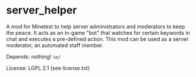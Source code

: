 # server_helper
A mod for Minetest to help server administrators and moderators to keep the peace.
It acts as an in-game "bot" that watches for certain keywords in chat and executes a pre-defined action.
This mod can be used as a server moderator, an automated staff member.


Depends: nothing! `\o/`

License: LGPL 2.1 (see license.txt)